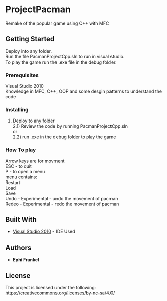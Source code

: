 # ProjectPacman

Remake of the popular game using C++ with MFC

## Getting Started

Deploy into any folder.  
Run the file PacmanProjectCpp.sln to run in visual studio.    
To play the game run the .exe file in the debug folder.  


### Prerequisites
Visual Studio 2010  
Knowledge in MFC, C++, OOP and some desgin patterns to understand the code  

### Installing
1) Deploy to any folder  
2.1) Review the code by running PacmanProjectCpp.sln  
or  
2.2) run .exe in the debug folder to play the game  

### How To play
Arrow keys are for movment  
ESC -  to quit  
P - to open a menu  
menu contains:  
Restart  
Load  
Save  
Undo - Experimental - undo the movement of pacman  
Redeo - Experimental - redo the movement of pacman  

## Built With

* [Visual Studio 2010](https://visualstudio.microsoft.com/vs/older-downloads/) - IDE Used



## Authors

* **Ephi Frankel** 

## License

This project is licensed under the following: https://creativecommons.org/licenses/by-nc-sa/4.0/

